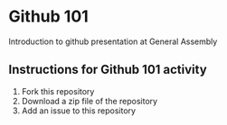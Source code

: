 # Github 101
Introduction to github presentation at General Assembly 

## Instructions for Github 101 activity 

1. Fork this repository 
2. Download a zip file of the repository 
3. Add an issue to this repository
